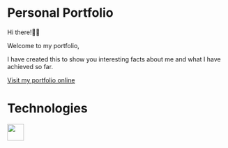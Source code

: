 # Personal Portfolio


Hi there!✌🏼

Welcome to my portfolio,

I have created this to show you interesting facts about me and what I have achieved so far. 

[Visit my portfolio online](https://viniciussrusso.github.io/react-portfolio/)

# Technologies

<code><img height="38" width="38" src="https://github.com/viniciussrusso/react-portfolio/blob/main/src/assets/readme/react.png"></code>




